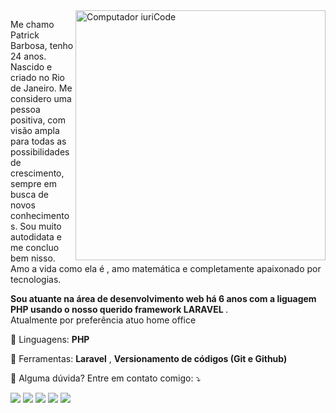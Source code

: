 <img src="https://raw.githubusercontent.com/MicaelliMedeiros/micaellimedeiros/master/image/computer-illustration.png" min-width="400px" max-width="400px" width="400px" align="right" alt="Computador iuriCode">

<p align="left"> 
Me chamo Patrick Barbosa, tenho 24 anos.
Nascido e criado no Rio de Janeiro. Me considero uma pessoa positiva, com visão ampla para todas as possibilidades de crescimento, sempre em busca de novos conhecimentos. Sou muito autodidata e me concluo bem nisso. Amo a vida como ela é , amo matemática e completamente apaixonado por tecnologias.

<strong>Sou atuante na área de desenvolvimento web há 6 anos com a liguagem PHP usando o nosso querido framework LARAVEL </strong>.<br>
  Atualmente por preferência atuo home office
</p>

<p align="left">
  🦄 Linguagens: <strong>PHP</strong>
</p>

<p align="left">
  💼 Ferramentas: <strong>Laravel</strong> , <strong>Versionamento de códigos (Git e Github)</strong>
</p>

<p align="left">
  💌 Alguma dúvida? Entre em contato comigo: ⤵️
</p>

<p align="left">
  <a href="#" alt="Gmail">
  <img src="https://img.shields.io/badge/-Gmail-FF0000?style=flat-square&labelColor=FF0000&logo=gmail&logoColor=white&link=LINK-DO-SEU-EMAIL" /></a>

  <a href="#" alt="Linkedin">
  <img src="https://img.shields.io/badge/-Linkedin-0e76a8?style=flat-square&logo=Linkedin&logoColor=white&link=LINK-DO-SEU-LINKEDIN" /></a>

  <a href="#" alt="WhatsApp">
  <img src="https://img.shields.io/badge/-WhatsApp-25d366?style=flat-square&labelColor=25d366&logo=whatsapp&logoColor=white&link=API-DO-SEU-WHATSAPP"/></a>

  <a href="https://www.facebook.com/patrickinbr/" alt="Facebook">
  <img src="https://img.shields.io/badge/-Facebook-3b5998?style=flat-square&labelColor=3b5998&logo=facebook&logoColor=white&link=LINK-DO-SEU-FACEBOOK"/></a>

  <a href="#" alt="Instagram">
  <img src="https://img.shields.io/badge/-Instagram-DF0174?style=flat-square&labelColor=DF0174&logo=instagram&logoColor=white&link=LINK-DO-SEU-INSTAGRAM"/></a>
</p>  
